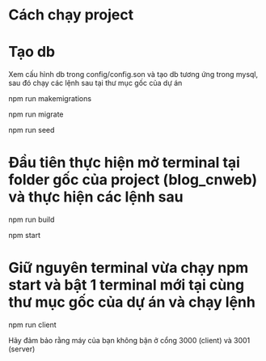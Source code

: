 # Cách chạy project
# Tạo db 
Xem cấu hình db trong config/config.son và tạo db tương ứng trong mysql, sau đó chạy các lệnh sau tại thư mục gốc của dự án

npm run makemigrations

npm run migrate

npm run seed

# Đầu tiên thực hiện mở terminal tại folder gốc của project (blog_cnweb) và thực hiện các lệnh sau

npm run build

npm start

# Giữ nguyên terminal vừa chạy npm start và bật 1 terminal mới tại cùng thư mục gốc của dự án và chạy lệnh

npm run client

Hãy đảm bảo rằng máy của bạn không bận ở cổng 3000 (client) và 3001 (server)
